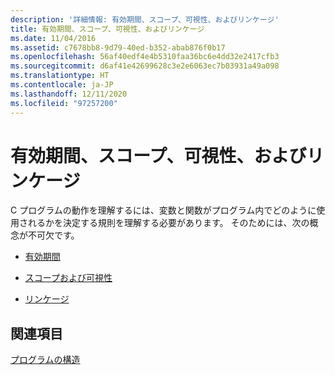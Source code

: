 ```yaml
---
description: '詳細情報: 有効期間、スコープ、可視性、およびリンケージ'
title: 有効期間、スコープ、可視性、およびリンケージ
ms.date: 11/04/2016
ms.assetid: c7678bb8-9d79-40ed-b352-abab876f0b17
ms.openlocfilehash: 56af40edf4e4b5310faa36bc6e4dd32e2417cfb3
ms.sourcegitcommit: d6af41e42699628c3e2e6063ec7b03931a49a098
ms.translationtype: HT
ms.contentlocale: ja-JP
ms.lasthandoff: 12/11/2020
ms.locfileid: "97257200"
---
```

# <a name="lifetime-scope-visibility-and-linkage"></a>有効期間、スコープ、可視性、およびリンケージ

C プログラムの動作を理解するには、変数と関数がプログラム内でどのように使用されるかを決定する規則を理解する必要があります。 そのためには、次の概念が不可欠です。

- [有効期間](../c-language/lifetime.md)

- [スコープおよび可視性](../c-language/scope-and-visibility.md)

- [リンケージ](../c-language/linkage.md)

## <a name="see-also"></a>関連項目

[プログラムの構造](../c-language/program-structure.md)
